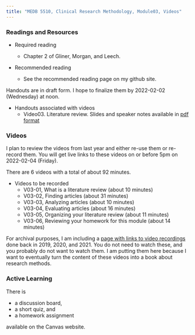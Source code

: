 ```yaml
---
title: "MEDB 5510, Clinical Research Methodology, Module03, Videos"
---
```


### Readings and Resources

+ Required reading
  + Chapter 2 of Gliner, Morgan, and Leech.

+ Recommended reading
  + See the recommended reading page on my github site.

Handouts are in draft form. I hope to finalize them by 2022-02-02 (Wednesday) at noon.

+ Handouts associated with videos
  + Video03. Literature review. Slides and speaker notes available in [pdf format][git1]

### Videos

I plan to review the videos from last year and either re-use them or re-record them. You will get live links to these videos on or before 5pm on 2022-02-04 (Friday).

There are 6 videos with a total of about 92 minutes.

+ Videos to be recorded
  + V03-01, What is a literature review (about 10 minutes)
  + V03-02, Finding articles (about 31 minutes)
  + V03-03, Analyzing articles (about 10 minutes)
  + V03-04, Evaluating articles (about 16 minutes)
  + V03-05, Organizing your literature review (about 11 minutes)
  + V03-06, Reviewing your homework for this module (about 14 minutes)

For archival purposes, I am including a [page with links to video recordings][git0] done back in 2019, 2020, and 2021. You do not need to watch these, and you probably do not want to watch them. I am putting them here because I want to eventually turn the content of these videos into a book about research methods.

### Active Learning

There is

+ a discussion board,
+ a short quiz, and
+ a homework assignment

available on the Canvas website.

[git0]: https://github.com/pmean/classes/blob/master/clinical-research-methodology/modules/5510-99-videos.md
[git1]: https://github.com/pmean/classes/blob/master/clinical-research-methodology/results/video04-slides-and-speaker-notes.pdf
